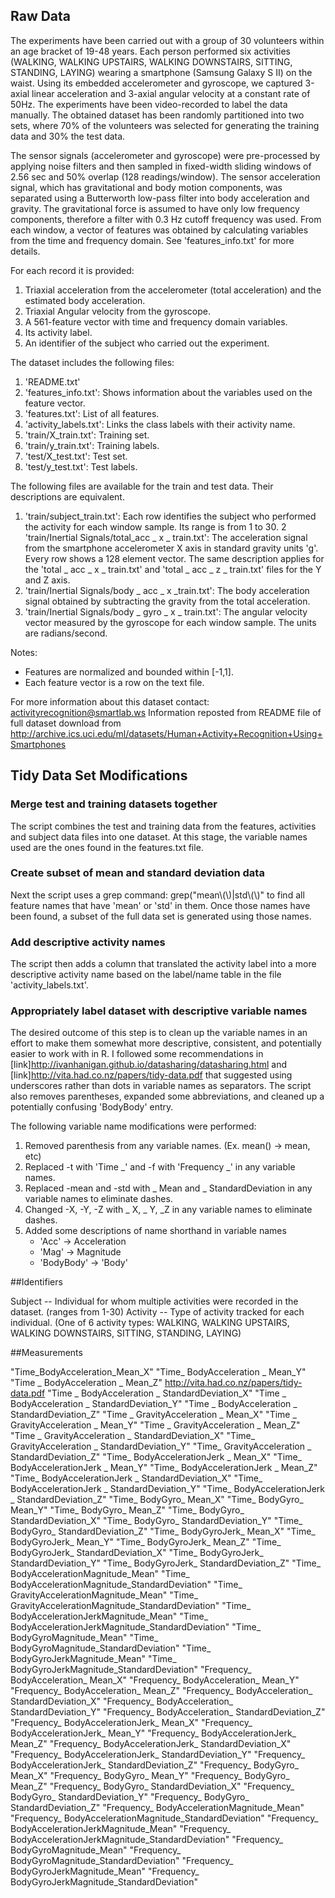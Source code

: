## Raw Data
The experiments have been carried out with a group of 30 volunteers within an age bracket of 19-48 years. Each person performed six activities (WALKING, WALKING UPSTAIRS, WALKING DOWNSTAIRS, SITTING, STANDING, LAYING) wearing a smartphone (Samsung Galaxy S II) on the waist. Using its embedded accelerometer and gyroscope, we captured 3-axial linear acceleration and 3-axial angular velocity at a constant rate of 50Hz. The experiments have been video-recorded to label the data manually. The obtained dataset has been randomly partitioned into two sets, where 70% of the volunteers was selected for generating the training data and 30% the test data.  

The sensor signals (accelerometer and gyroscope) were pre-processed by applying noise filters and then sampled in fixed-width sliding windows of 2.56 sec and 50% overlap (128 readings/window). The sensor acceleration signal, which has gravitational and body motion components, was separated using a Butterworth low-pass filter into body acceleration and gravity. The gravitational force is assumed to have only low frequency components, therefore a filter with 0.3 Hz cutoff frequency was used. From each window, a vector of features was obtained by calculating variables from the time and frequency domain. See 'features_info.txt' for more details.  

For each record it is provided:  

1. Triaxial acceleration from the accelerometer (total acceleration) and the estimated body acceleration.
2. Triaxial Angular velocity from the gyroscope. 
3. A 561-feature vector with time and frequency domain variables. 
4. Its activity label. 
5. An identifier of the subject who carried out the experiment.

The dataset includes the following files:  

1. 'README.txt'
2. 'features_info.txt': Shows information about the variables used on the feature vector.
3. 'features.txt': List of all features.
4. 'activity_labels.txt': Links the class labels with their activity name.
5. 'train/X_train.txt': Training set.
6. 'train/y_train.txt': Training labels.
7. 'test/X_test.txt': Test set.
8. 'test/y_test.txt': Test labels.

The following files are available for the train and test data. Their descriptions are equivalent. 

1. 'train/subject_train.txt': Each row identifies the subject who performed the activity for each window sample. Its range is from 1 to 30. 
2  'train/Inertial Signals/total_acc _ x _ train.txt': The acceleration signal from the smartphone accelerometer X axis in standard gravity units 'g'. Every row shows a 128 element vector. The same description applies for the 'total _ acc _ x _ train.txt' and 'total _ acc _ z _ train.txt' files for the Y and Z axis. 
3. 'train/Inertial Signals/body _ acc _ x _train.txt': The body acceleration signal obtained by subtracting the gravity from the total acceleration. 
4. 'train/Inertial Signals/body _ gyro _ x _ train.txt': The angular velocity vector measured by the gyroscope for each window sample. The units are radians/second. 

Notes: 

* Features are normalized and bounded within [-1,1].
* Each feature vector is a row on the text file.

For more information about this dataset contact: activityrecognition@smartlab.ws
Information reposted from README file of full dataset download from http://archive.ics.uci.edu/ml/datasets/Human+Activity+Recognition+Using+Smartphones

## Tidy Data Set Modifications

### Merge test and training datasets together
The script combines the test and training data from the features, activities and subject data files into one dataset.
At this stage, the variable names used are the ones found in the features.txt file.

### Create subset of mean and standard deviation data
Next the script uses a grep command: grep("mean\\(\\)|std\\(\\)" to find all feature names that have 'mean' or 'std' in them.
Once those names have been found, a subset of the full data set is generated using those names.

### Add descriptive activity names
The script then adds a column that translated the activity label into a more descriptive activity name based on the label/name table in the file 'activity_labels.txt'.  

### Appropriately label dataset with descriptive variable names
The desired outcome of this step is to clean up the variable names in an effort to make them somewhat more descriptive, consistent, and potentially easier to work with in R.  I followed some recommendations in [link]http://ivanhanigan.github.io/datasharing/datasharing.html and [link]http://vita.had.co.nz/papers/tidy-data.pdf that suggested using underscores rather than dots in variable names as separators.  The script also removes parentheses, expanded some abbreviations, and cleaned up a potentially confusing 'BodyBody' entry.

The following variable name modifications were performed:

1. Removed parenthesis from any variable names.  (Ex. mean() -> mean, etc)
2. Replaced -t with 'Time _' and -f with 'Frequency _' in any variable names.
3. Replaced -mean and -std with _ Mean and _ StandardDeviation in any variable names to eliminate dashes.
4. Changed -X, -Y, -Z with _ X, _ Y, _Z in any variable names to eliminate dashes.
5. Added some descriptions of name shorthand in variable names
    + 'Acc' -> Acceleration
    + 'Mag' -> Magnitude
    + 'BodyBody' -> 'Body'


##Identifiers

Subject  --  Individual for whom multiple activities were recorded in the dataset.  (ranges from 1-30)
Activity --  Type of activity tracked for each individual. (One of 6 activity types: WALKING, WALKING UPSTAIRS, WALKING DOWNSTAIRS, SITTING, STANDING, LAYING)

##Measurements

"Time_BodyAcceleration_Mean_X" 
"Time_ BodyAcceleration _ Mean_Y" 
"Time _ BodyAcceleration _ Mean_Z" http://vita.had.co.nz/papers/tidy-data.pdf
"Time _ BodyAcceleration _ StandardDeviation_X" 
"Time _ BodyAcceleration _ StandardDeviation_Y" 
"Time _ BodyAcceleration _ StandardDeviation_Z" 
"Time _ GravityAcceleration _ Mean_X" 
"Time _ GravityAcceleration _ Mean_Y" 
"Time _ GravityAcceleration _ Mean_Z" 
"Time _ GravityAcceleration _ StandardDeviation_X" 
"Time_ GravityAcceleration _ StandardDeviation_Y" 
"Time_ GravityAcceleration _ StandardDeviation_Z" 
"Time_ BodyAccelerationJerk _ Mean_X" 
"Time_ BodyAccelerationJerk _ Mean_Y" 
"Time_ BodyAccelerationJerk _ Mean_Z" 
"Time_ BodyAccelerationJerk _ StandardDeviation_X" 
"Time_ BodyAccelerationJerk _ StandardDeviation_Y" 
"Time_ BodyAccelerationJerk _ StandardDeviation_Z" 
"Time_ BodyGyro_ Mean_X" 
"Time_ BodyGyro_ Mean_Y" 
"Time_ BodyGyro_ Mean_Z" 
"Time_ BodyGyro_ StandardDeviation_X" 
"Time_ BodyGyro_ StandardDeviation_Y" 
"Time_ BodyGyro_ StandardDeviation_Z" 
"Time_ BodyGyroJerk_ Mean_X" 
"Time_ BodyGyroJerk_ Mean_Y" 
"Time_ BodyGyroJerk_ Mean_Z" 
"Time_ BodyGyroJerk_ StandardDeviation_X" 
"Time_ BodyGyroJerk_ StandardDeviation_Y" 
"Time_ BodyGyroJerk_ StandardDeviation_Z" 
"Time_ BodyAccelerationMagnitude_Mean" 
"Time_ BodyAccelerationMagnitude_StandardDeviation" 
"Time_ GravityAccelerationMagnitude_Mean" 
"Time_ GravityAccelerationMagnitude_StandardDeviation" 
"Time_ BodyAccelerationJerkMagnitude_Mean" 
"Time_ BodyAccelerationJerkMagnitude_StandardDeviation" 
"Time_ BodyGyroMagnitude_Mean" 
"Time_ BodyGyroMagnitude_StandardDeviation" 
"Time_ BodyGyroJerkMagnitude_Mean" 
"Time_ BodyGyroJerkMagnitude_StandardDeviation" 
"Frequency_ BodyAcceleration_ Mean_X" 
"Frequency_ BodyAcceleration_ Mean_Y" 
"Frequency_ BodyAcceleration_ Mean_Z" 
"Frequency_ BodyAcceleration_ StandardDeviation_X" 
"Frequency_ BodyAcceleration_ StandardDeviation_Y" 
"Frequency_ BodyAcceleration_ StandardDeviation_Z" 
"Frequency_ BodyAccelerationJerk_ Mean_X" 
"Frequency_ BodyAccelerationJerk_ Mean_Y" 
"Frequency_ BodyAccelerationJerk_ Mean_Z" 
"Frequency_ BodyAccelerationJerk_ StandardDeviation_X" 
"Frequency_ BodyAccelerationJerk_ StandardDeviation_Y" 
"Frequency_ BodyAccelerationJerk_ StandardDeviation_Z" 
"Frequency_ BodyGyro_ Mean_X" 
"Frequency_ BodyGyro_ Mean_Y" 
"Frequency_ BodyGyro_ Mean_Z" 
"Frequency_ BodyGyro_ StandardDeviation_X" 
"Frequency_ BodyGyro_ StandardDeviation_Y" 
"Frequency_ BodyGyro_ StandardDeviation_Z" 
"Frequency_ BodyAccelerationMagnitude_Mean" 
"Frequency_ BodyAccelerationMagnitude_StandardDeviation" 
"Frequency_ BodyAccelerationJerkMagnitude_Mean" 
"Frequency_ BodyAccelerationJerkMagnitude_StandardDeviation" 
"Frequency_ BodyGyroMagnitude_Mean" 
"Frequency_ BodyGyroMagnitude_StandardDeviation" 
"Frequency_ BodyGyroJerkMagnitude_Mean" 
"Frequency_ BodyGyroJerkMagnitude_StandardDeviation"

